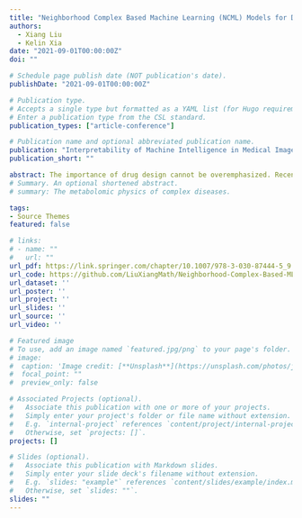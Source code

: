 ```yaml
---
title: "Neighborhood Complex Based Machine Learning (NCML) Models for Drug Design"
authors: 
  - Xiang Liu
  - Kelin Xia
date: "2021-09-01T00:00:00Z"
doi: ""

# Schedule page publish date (NOT publication's date).
publishDate: "2021-09-01T00:00:00Z"

# Publication type.
# Accepts a single type but formatted as a YAML list (for Hugo requirements).
# Enter a publication type from the CSL standard.
publication_types: ["article-conference"]

# Publication name and optional abbreviated publication name.
publication: "Interpretability of Machine Intelligence in Medical Image Computing, and Topological Data Analysis and Its Applications for Medical Data. Springer, Cham, 87-97. (Spot Light)"
publication_short: ""

abstract: The importance of drug design cannot be overemphasized. Recently, artificial intelligence (AI) based drug design has begun to gain momentum due to the great advancement in experimental data, computational power and learning models. However, a major issue remains for all AI-based learning models is efficient molecular representations. Here we propose Neighborhood complex (NC) based molecular featurization (or feature engineering), for the first time. In particular, we reveal deep connections between NC and Dowker complex (DC) for molecular interaction based bipartite graphs, for the first time. Further, NC-based persistent spectral models are developed and the associated persistent attributes are used as molecular descriptors or fingerprints. To test our models, we consider protein-ligand binding affinity prediction. Our NC-based machine learning (NCML) models, in particular, NC-based gradient boosting tree (NC-GBT), are tested on three most-commonly used datasets, i.e., including PDBbind-v2007, PDBbind-v2013 and PDBbind-v2016, and extensively compared with other existing state-of-the-art models. It has been found that our NCML models can achieve state-of-the-art results.
# Summary. An optional shortened abstract.
# summary: The metabolomic physics of complex diseases.

tags:
- Source Themes
featured: false

# links:
# - name: ""
#   url: ""
url_pdf: https://link.springer.com/chapter/10.1007/978-3-030-87444-5_9
url_code: https://github.com/LiuXiangMath/Neighborhood-Complex-Based-ML
url_dataset: ''
url_poster: ''
url_project: ''
url_slides: ''
url_source: ''
url_video: ''

# Featured image
# To use, add an image named `featured.jpg/png` to your page's folder. 
# image:
#  caption: 'Image credit: [**Unsplash**](https://unsplash.com/photos/jdD8gXaTZsc)'
#  focal_point: ""
#  preview_only: false

# Associated Projects (optional).
#   Associate this publication with one or more of your projects.
#   Simply enter your project's folder or file name without extension.
#   E.g. `internal-project` references `content/project/internal-project/index.md`.
#   Otherwise, set `projects: []`.
projects: []

# Slides (optional).
#   Associate this publication with Markdown slides.
#   Simply enter your slide deck's filename without extension.
#   E.g. `slides: "example"` references `content/slides/example/index.md`.
#   Otherwise, set `slides: ""`.
slides: ""
---
```

